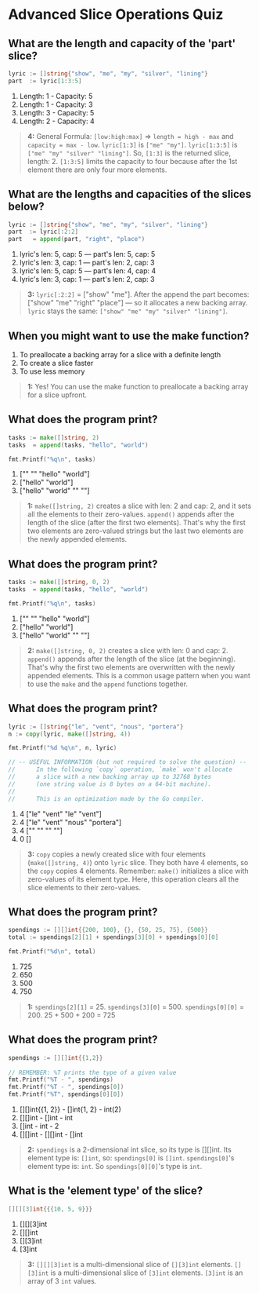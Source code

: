 # Advanced Slice Operations Quiz

## What are the length and capacity of the 'part' slice?
```go
lyric := []string{"show", "me", "my", "silver", "lining"}
part  := lyric[1:3:5]
```
1. Length: 1 - Capacity: 5
2. Length: 1 - Capacity: 3
3. Length: 3 - Capacity: 5
4. Length: 2 - Capacity: 4 

> **4:** General Formula: `[low:high:max]` => `length = high - max` and `capacity = max - low`. `lyric[1:3]` is `["me" "my"]`. `lyric[1:3:5]` is `["me" "my" "silver" "lining"]`. So, `[1:3]` is the returned slice, length: 2. `[1:3:5]` limits the capacity to four because after the 1st element there are only four more elements.


## What are the lengths and capacities of the slices below?
```go
lyric := []string{"show", "me", "my", "silver", "lining"}
part  := lyric[:2:2]
part   = append(part, "right", "place")
```
1. lyric's len: 5, cap: 5 — part's len: 5, cap: 5
2. lyric's len: 3, cap: 1 — part's len: 2, cap: 3
3. lyric's len: 5, cap: 5 — part's len: 4, cap: 4 
4. lyric's len: 3, cap: 1 — part's len: 2, cap: 3

> **3:** `lyric[:2:2]` = ["show" "me"]. After the append the part becomes: ["show" "me" "right" "place"] — so it allocates a new backing array. `lyric` stays the same: `["show" "me" "my" "silver" "lining"]`.


## When you might want to use the make function?
1. To preallocate a backing array for a slice with a definite length 
2. To create a slice faster
3. To use less memory

> **1:** Yes! You can use the make function to preallocate a backing array for a slice upfront.


## What does the program print?
```go
tasks := make([]string, 2)
tasks  = append(tasks, "hello", "world")

fmt.Printf("%q\n", tasks)
```
1. ["" "" "hello" "world"] 
2. ["hello" "world"]
3. ["hello" "world" "" ""]

> **1:** `make([]string, 2)` creates a slice with len: 2 and cap: 2, and it sets all the elements to their zero-values. `append()` appends after the length of the slice (after the first two elements). That's why the first two elements are zero-valued strings but the last two elements are the newly appended elements.


## What does the program print?
```go
tasks := make([]string, 0, 2)
tasks  = append(tasks, "hello", "world")

fmt.Printf("%q\n", tasks)
```
1. ["" "" "hello" "world"]
2. ["hello" "world"] 
3. ["hello" "world" "" ""]

> **2:** `make([]string, 0, 2)` creates a slice with len: 0 and cap: 2. `append()` appends after the length of the slice (at the beginning). That's why the first two elements are overwritten with the newly appended elements. This is a common usage pattern when you want to use the `make` and the `append` functions together.


## What does the program print?
```go
lyric := []string{"le", "vent", "nous", "portera"}
n := copy(lyric, make([]string, 4))

fmt.Printf("%d %q\n", n, lyric)

// -- USEFUL INFORMATION (but not required to solve the question) --
//      In the following `copy` operation, `make` won't allocate
//      a slice with a new backing array up to 32768 bytes
//      (one string value is 8 bytes on a 64-bit machine).
//
//      This is an optimization made by the Go compiler.
```
1. 4 ["le" "vent" "le" "vent"]
2. 4 ["le" "vent" "nous" "portera"]
3. 4 ["" "" "" ""] 
4. 0 []

> **3:** `copy` copies a newly created slice with four elements (`make([]string, 4)`) onto `lyric` slice. They both have 4 elements, so the `copy` copies 4 elements. Remember: `make()` initializes a slice with zero-values of its element type. Here, this operation clears all the slice elements to their zero-values.


## What does the program print?
```go
spendings := [][]int{{200, 100}, {}, {50, 25, 75}, {500}}
total := spendings[2][1] + spendings[3][0] + spendings[0][0]

fmt.Printf("%d\n", total)
```
1. 725 
2. 650
3. 500
4. 750

> **1:** `spendings[2][1]` = 25. `spendings[3][0]` = 500. `spendings[0][0]` = 200. 25 + 500 + 200 = 725


## What does the program print?
```go
spendings := [][]int{{1,2}}
    
// REMEMBER: %T prints the type of a given value
fmt.Printf("%T - ", spendings)
fmt.Printf("%T - ", spendings[0])
fmt.Printf("%T", spendings[0][0])
```
1. [][]int{{1, 2}} - []int{1, 2} - int(2)
2. [][]int - []int - int 
3. []int - int - 2
4. [][]int - [][]int - []int

> **2:** `spendings` is a 2-dimensional int slice, so its type is [][]int. Its element type is: `[]int`, so: `spendings[0]` is `[]int`. `spendings[0]`'s element type is: `int`. So `spendings[0][0]`'s type is `int`.


## What is the 'element type' of the slice?
```go
[][][3]int{{{10, 5, 9}}}
```    
1. [][][3]int
2. [][]int
3. [][3]int 
4. [3]int

> **3:** `[][][3]int` is a multi-dimensional slice of `[][3]int` elements. `[][3]int` is a multi-dimensional slice of `[3]int` elements. `[3]int` is an array of 3 `int` values.